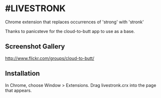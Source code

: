 \#LIVESTRONK
=============

Chrome extension that replaces occurrences of 'strong' with 'stronk'

Thanks to panicsteve for the cloud-to-butt app to use as a base.


Screenshot Gallery
------------------

http://www.flickr.com/groups/cloud-to-butt/

Installation
------------

In Chrome, choose Window > Extensions.  Drag livestronk.crx into the page that appears.
